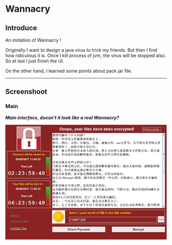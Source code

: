 # Wannacry

## Introduce

An imitation of Wannacry !

Originally I want to design a java virus to trick my friends. But then I find how ridiculous it is.
Once I kill process of jvm, the virus will be stopped also. So at last I just finish the UI.

On the other hand, I learned some points about pack jar file.

----

## Screenshoot

### **Main**

***Main interface, doesn't it look like a real Wannacry?***

![](https://github.com/13608089849/Wannacry/blob/master/image/wannacry.jpg)
